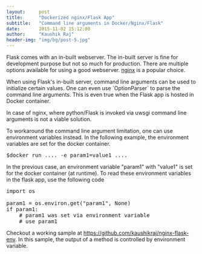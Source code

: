 ```yaml
---
layout:     post
title:      "Dockerized nginx/Flask App"
subtitle:   "Command line arguments in Docker/Nginx/Flask"
date:       2015-11-02 15:12:00
author:     "Kaushik Raj"
header-img: "img/bg/post-5.jpg"
---
```

<p>
Flask comes with an in-built webserver. The in-built server is fine for development purpose but
not so much for production. There are multiple options available for using a good webserver. <a href="http://nginx.org">nginx</a>
is a popular choice.
</p>

<p>
When using Flask's in-built server,  command line arguments can be used to initialize certain values.
One can even use `OptionParser` to parse the command line arguments. This is even true when the Flask app
is hosted in Docker container.
</p>

<p>
In case of nginx, where python/Flask is invoked via uwsgi command line arguments is not a viable solution.
</p>

<p>
To workaround the command line argument limitation, one can use environment variables instead. In the following
example, the environment variables are set for the docker container.
</p>

<pre class="code">
$docker run .... -e param1=value1 ....
</pre>

<p>
In the previous case, an environment variable "param1" with "value1" is set for the docker container (at runtime).
To read these environment variables in the flask app, use the following code
</p>

<pre class="code">
import os

param1 = os.environ.get("param1", None)
if param1:
    # param1 was set via environment variable
    # use param1
</pre>

<p>
Checkout a working sample at <a href="https://github.com/kaushikraj/nginx-flask-env">https://github.com/kaushikraj/nginx-flask-env</a>.
In this sample, the output of a method is controlled by environment variable.
</p>